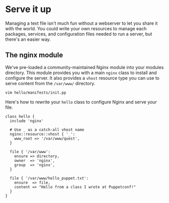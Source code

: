 # Serve it up

Managing a text file isn't much fun without a webserver to let you share it
with the world. You could write your own resources to manage each packages,
services, and configuration files needed to run a server, but there's an easier
way.

## The nginx module

We've pre-loaded a community-maintained Nginx module into your modules
directory. This module provides you with a main `nginx` class to install
and configure the server. It also provides a `vhost` resource type you
can use to serve content from the `/var/www/` directory.

    vim hello/manifests/init.pp

Here's how to rewrite your `hello` class to configure Nginx and serve your
file.

```puppet
class hello {
  include 'nginx'

  # Use _ as a catch-all vhost name
  nginx::resource::vhost { '_':
    www_root => '/var/www/quest',
  }

  file { '/var/www':
    ensure => directory,
    owner  => 'nginx',
    group  => 'nginx',
  }

  file { '/var/www/hello_puppet.txt':
    ensure  => file,
    content => "Hello from a class I wrote at Puppetconf!"
  }
}
```
